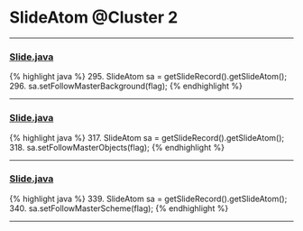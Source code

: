 # SlideAtom @Cluster 2

***

### [Slide.java](https://searchcode.com/codesearch/view/97394313/)
{% highlight java %}
295. SlideAtom sa = getSlideRecord().getSlideAtom();
296. sa.setFollowMasterBackground(flag);
{% endhighlight %}

***

### [Slide.java](https://searchcode.com/codesearch/view/97394313/)
{% highlight java %}
317. SlideAtom sa = getSlideRecord().getSlideAtom();
318. sa.setFollowMasterObjects(flag);
{% endhighlight %}

***

### [Slide.java](https://searchcode.com/codesearch/view/97394313/)
{% highlight java %}
339. SlideAtom sa = getSlideRecord().getSlideAtom();
340. sa.setFollowMasterScheme(flag);
{% endhighlight %}

***

